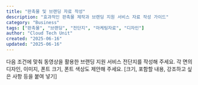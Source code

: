 ```yaml
---
title: "판촉물 및 브랜딩 자료 작성"
description: "효과적인 판촉물 제작과 브랜딩 지원 서비스 자료 작성 가이드"
category: "Business"
tags: ["판촉물", "브랜딩", "전단지", "마케팅자료", "디자인"]
author: "Cloud Tech Unit"
created: "2025-06-16"
updated: "2025-06-16"
---
```


다음 조건에 맞춰 동영상을 활용한 브랜딩 지원 서비스 전단지를 작성해 주세요.
각 면의 디자인, 이미지, 폰트 크기, 폰트 색상도 제안해 주세요.
[크기, 포함할 내용, 강조하고 싶은 사항 등을 붙여 넣기]
